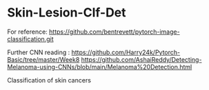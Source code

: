 # Skin-Lesion-Clf-Det


For reference: https://github.com/bentrevett/pytorch-image-classification.git


Further CNN reading : https://github.com/Harry24k/Pytorch-Basic/tree/master/Week8
https://github.com/AshaiReddy/Detecting-Melanoma-using-CNNs/blob/main/Melanoma%20Detection.html


Classification of skin cancers
